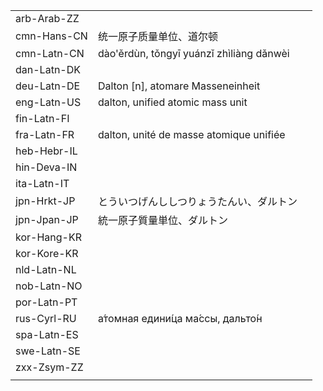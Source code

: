 | | | |
|-|-|-|
| arb-Arab-ZZ |  |  |
| cmn-Hans-CN | 统一原子质量单位、道尔顿 |  |
| cmn-Latn-CN | dào'ěrdùn, tǒngyī yuánzǐ zhìliàng dǎnwèi |  |
| dan-Latn-DK |  |  |
| deu-Latn-DE | Dalton [n], atomare Masseneinheit |  |
| eng-Latn-US | dalton, unified atomic mass unit |  |
| fin-Latn-FI |  |  |
| fra-Latn-FR | dalton, unité de masse atomique unifiée |  |
| heb-Hebr-IL |  |  |
| hin-Deva-IN |  |  |
| ita-Latn-IT |  |  |
| jpn-Hrkt-JP | とういつげんししつりょうたんい、ダルトン |  |
| jpn-Jpan-JP | 統一原子質量単位、ダルトン |  |
| kor-Hang-KR |  |  |
| kor-Kore-KR |  |  |
| nld-Latn-NL |  |  |
| nob-Latn-NO |  |  |
| por-Latn-PT |  |  |
| rus-Cyrl-RU | а́томная едини́ца ма́ссы, дальто́н |  |
| spa-Latn-ES |  |  |
| swe-Latn-SE |  |  |
| zxx-Zsym-ZZ |  |  |
|  |  |  |
